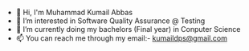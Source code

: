 - 👋 Hi, I'm Muhammad Kumail Abbas
- 👀 I’m interested in Software Quality Assurance @ Testing
- 🌱 I’m currently doing my bachelors (Final year) in Conputer Science
- 📫 You can reach me through my email:- kumaildps@gmail.com


<!---
MKumailAbbas/MKumailAbbas is a ✨ special ✨ repository because its `README.md` (this file) appears on your GitHub profile.
You can click the Preview link to take a look at your changes.
--->
